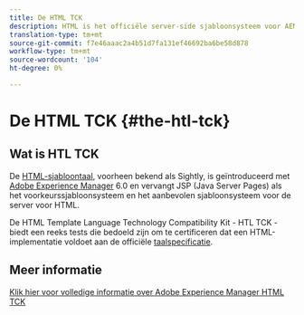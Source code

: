```yaml
---
title: De HTML TCK
description: HTML is het officiële server-side sjabloonsysteem voor AEM
translation-type: tm+mt
source-git-commit: f7e46aaac2a4b51d7fa131ef46692ba6be58d878
workflow-type: tm+mt
source-wordcount: '104'
ht-degree: 0%

---
```



# De HTML TCK {#the-htl-tck}

## Wat is HTL TCK

De [HTML-sjabloontaal](overview.md), voorheen bekend als Sightly, is geïntroduceerd met [Adobe Experience Manager](http://www.adobe.com/solutions/web-experience-management.html) 6.0 en vervangt JSP (Java Server Pages) als het voorkeurssjabloonsysteem en het aanbevolen sjabloonsysteem voor de server voor HTML.

De HTML Template Language Technology Compatibility Kit - HTL TCK - biedt een reeks tests die bedoeld zijn om te certificeren dat een HTML-implementatie voldoet aan de officiële [taalspecificatie](https://github.com/adobe/htl-spec).

## Meer informatie

[Klik hier voor volledige informatie over Adobe Experience Manager HTML TCK](https://github.com/adobe/htl-tck)
